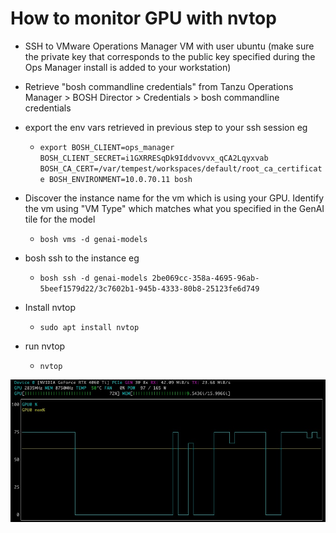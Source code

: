 # How to monitor GPU with nvtop

- SSH to VMware Operations Manager VM with user ubuntu (make sure the private key that corresponds to the public key specified during the Ops Manager install is added to your workstation)

- Retrieve "bosh commandline credentials" from Tanzu Operations Manager > BOSH Director > Credentials > bosh commandline credentials

- export the env vars retrieved in previous step to your ssh session eg
  - ```export BOSH_CLIENT=ops_manager BOSH_CLIENT_SECRET=i1GXRRESqDk9Iddvovvx_qCA2Lqyxvab BOSH_CA_CERT=/var/tempest/workspaces/default/root_ca_certificate BOSH_ENVIRONMENT=10.0.70.11 bosh```

- Discover the instance name for the vm which is using your GPU. Identify the vm using "VM Type" which matches what you specified in the GenAI tile for the model
  - ```bosh vms -d genai-models```

- bosh ssh to the instance eg
  - ```bosh ssh -d genai-models 2be069cc-358a-4695-96ab-5beef1579d22/3c7602b1-945b-4333-80b8-25123fe6d749```

- Install nvtop
  - ```sudo apt install nvtop```

- run nvtop
  - ```nvtop```

![nvtop output](/Tanzu-AI-Solutions/assets/nvtop_output.jpg)
